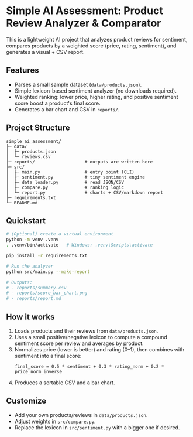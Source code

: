 # Simple AI Assessment: Product Review Analyzer & Comparator

This is a lightweight AI project that analyzes product reviews for sentiment, compares products by a weighted score (price, rating, sentiment), and generates a visual + CSV report.

## Features
- Parses a small sample dataset (`data/products.json`).
- Simple lexicon-based sentiment analyzer (no downloads required).
- Weighted ranking: lower price, higher rating, and positive sentiment score boost a product's final score.
- Generates a bar chart and CSV in `reports/`.

## Project Structure
```text
simple_ai_assessment/
├─ data/
│  ├─ products.json
│  └─ reviews.csv
├─ reports/                   # outputs are written here
├─ src/
│  ├─ main.py                 # entry point (CLI)
│  ├─ sentiment.py            # tiny sentiment engine
│  ├─ data_loader.py          # read JSON/CSV
│  ├─ compare.py              # ranking logic
│  └─ report.py               # charts + CSV/markdown report
├─ requirements.txt
└─ README.md
```

## Quickstart

```bash
# (Optional) create a virtual environment
python -m venv .venv
. .venv/bin/activate   # Windows: .venv\Scripts\activate

pip install -r requirements.txt

# Run the analyzer
python src/main.py --make-report

# Outputs:
# - reports/summary.csv
# - reports/score_bar_chart.png
# - reports/report.md
```

## How it works
1. Loads products and their reviews from `data/products.json`.
2. Uses a small positive/negative lexicon to compute a compound sentiment score per review and averages by product.
3. Normalizes price (lower is better) and rating (0–1), then combines with sentiment into a final score:
   ```
   final_score = 0.5 * sentiment + 0.3 * rating_norm + 0.2 * price_norm_inverse
   ```
4. Produces a sortable CSV and a bar chart.

## Customize
- Add your own products/reviews in `data/products.json`.
- Adjust weights in `src/compare.py`.
- Replace the lexicon in `src/sentiment.py` with a bigger one if desired.
